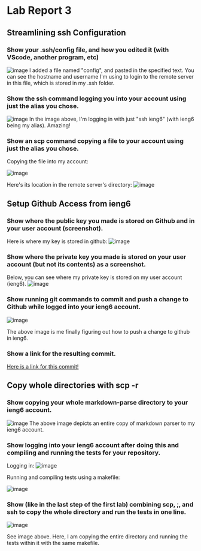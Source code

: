 # Lab Report 3

## Streamlining ssh Configuration
### Show your .ssh/config file, and how you edited it (with VScode, another program, etc)
![image](https://user-images.githubusercontent.com/88159129/167331320-57555c95-37f8-4999-87c6-10a6b7f20a6d.png)
I added a file named "config", and pasted in the specified text. You can see the hostname and username I'm using to login to the remote server in this file, which is stored in my .ssh folder.  


### Show the ssh command logging you into your account using just the alias you chose.
![image](https://user-images.githubusercontent.com/88159129/167331442-601b0001-5472-44ba-9579-de41c9347d21.png)
In the image above, I'm logging in with just "ssh ieng6" (with ieng6 being my alias). Amazing!


### Show an scp command copying a file to your account using just the alias you chose.
Copying the file into my account:

![image](https://user-images.githubusercontent.com/88159129/167333555-0e9d7ef8-8a77-4521-9a4d-674173ef0283.png)

Here's its location in the remote server's directory:
![image](https://user-images.githubusercontent.com/88159129/167333680-eb15cd57-2d58-4c50-9e6f-74da01d7377e.png)




## Setup Github Access from ieng6
### Show where the public key you made is stored on Github and in your user account (screenshot).
Here is where my key is stored in github:
![image](https://user-images.githubusercontent.com/88159129/167342707-572caea5-8c19-4da1-be61-9008e7493959.png)


### Show where the private key you made is stored on your user account (but not its contents) as a screenshot.
Below, you can see where my private key is stored on my user account (ieng6).
![image](https://user-images.githubusercontent.com/88159129/167342587-beee8783-82f1-4d2b-b9b5-167a127e6bb4.png)


### Show running git commands to commit and push a change to Github while logged into your ieng6 account.
![image](https://user-images.githubusercontent.com/88159129/167342343-50e3295d-b091-45d1-83be-b296c6306cee.png)

The above image is me finally figuring out how to push a change to github in ieng6.

### Show a link for the resulting commit.
[Here is a link for this commit!](https://github.com/Kathegnosis/cse15l-lab-reports/commit/da9dab92e7e5d865f3e63fee95f34e0e2bd097f8)



## Copy whole directories with scp -r
### Show copying your whole markdown-parse directory to your ieng6 account.
![image](https://user-images.githubusercontent.com/88159129/167345794-673bc456-ba9a-4354-aff7-61fa63a142a0.png)
The above image depicts an entire copy of markdown parser to my ieng6 account.

### Show logging into your ieng6 account after doing this and compiling and running the tests for your repository.
Logging in:
![image](https://user-images.githubusercontent.com/88159129/167346561-5fa3ec94-2f39-400f-bc07-320f7b9e3e9e.png)



Running and compiling tests using a makefile:

![image](https://user-images.githubusercontent.com/88159129/167346460-2ecb672e-5b52-453f-a438-f15db4b22557.png)



### Show (like in the last step of the first lab) combining scp, ;, and ssh to copy the whole directory and run the tests in one line.
![image](https://user-images.githubusercontent.com/88159129/167348592-f3f4355f-4ade-4c8f-b741-8fb434bcf5a0.png)

See image above. Here, I am copying the entire directory and running the tests within it with the same makefile.



